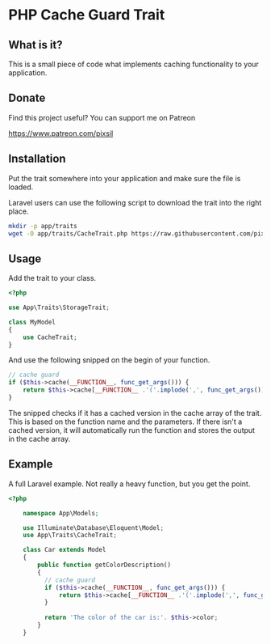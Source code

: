 # PHP Cache Guard Trait

## What is it?

This is a small piece of code what implements caching functionality to your application.

## Donate

Find this project useful? You can support me on Patreon

https://www.patreon.com/pixsil

## Installation

Put the trait somewhere into your application and make sure the file is loaded.

Laravel users can use the following script to download the trait into the right place.
```bash
mkdir -p app/traits
wget -O app/traits/CacheTrait.php https://raw.githubusercontent.com/pixsil/php-cache-guard-trait/e49442bee7754ca13b8be6c6b3f46d058faeb7f0/Traits/CacheTrait.php
```

## Usage

Add the trait to your class.

```php
<?php

use App\Traits\StorageTrait;

class MyModel
{
    use CacheTrait;
}
```

And use the following snipped on the begin of your function.

```php
// cache guard
if ($this->cache(__FUNCTION__, func_get_args())) {
    return $this->cache[__FUNCTION__ .'('.implode(',', func_get_args()).')'];
}
```

The snipped checks if it has a cached version in the cache array of the trait. This is based on the function name and the parameters. If there isn't a cached version, it will automatically run the function and stores the output in the cache array.



## Example

A full Laravel example. Not really a heavy function, but you get the point.

```php
<?php

    namespace App\Models;

    use Illuminate\Database\Eloquent\Model;
    use App\Traits\CacheTrait;

    class Car extends Model
    {
        public function getColorDescription()
        {
          // cache guard
          if ($this->cache(__FUNCTION__, func_get_args())) {
              return $this->cache[__FUNCTION__ .'('.implode(',', func_get_args()).')'];
          }
          
          return 'The color of the car is:'. $this->color;
        }
    }

```

